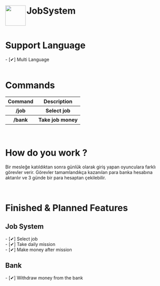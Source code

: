 <h1>JobSystem<img src="https://github.com/nypex5710/JobSystem/blob/master/logo.png" height="64" width="64" align="left"></img></h1>
<br>
<h1>Support Language</h1>
- [✔] Multi Language<br>
<BR>
<h1>Commands</h1>
<table>
  <tr>
    <th>Command</th>
    <th>Description</th>
  </tr>
  <tr>
    <th>/job</th>
    <th>Select job</th>
  </tr>
  <tr>
    <th>/bank</th>
    <th>Take job money</th>
  </tr>
  </table>
<br>
<h1>How do you work ?</h1>
<p>Bir mesleğe katıldıktan sonra günlük olarak giriş yapan oyunculara farklı görevler verir. Görevler tamamlandıkça kazanılan para banka hesabına aktarılır ve 3 günde bir para hesaptan çekilebilir.</p>
<br>
<h1>Finished & Planned Features</h1>
 <h2>Job System</h2>
  - [✔] Select job<br>
  - [✔] Take daily mission<br>
  - [✔] Make money after mission
  <br>
  <h2>Bank</h2>
  - [✔] Withdraw money from the bank
